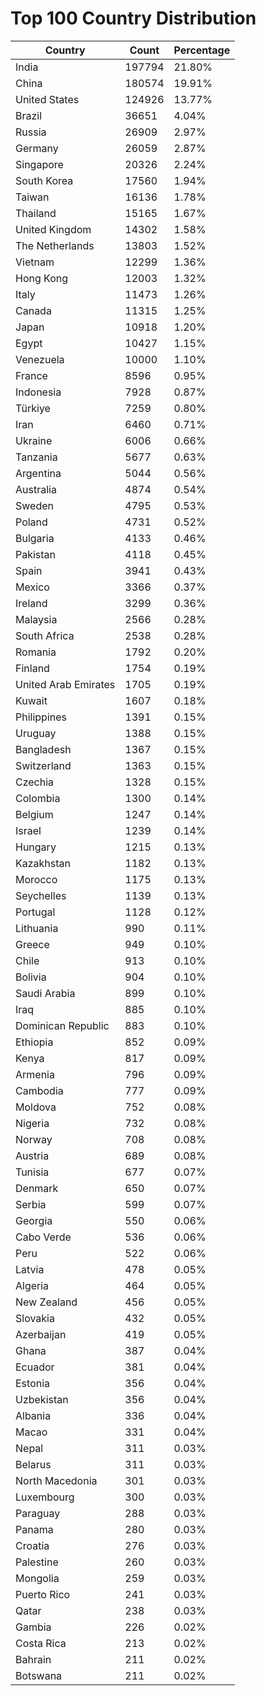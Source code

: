 # Top 100 Country Distribution
| Country | Count | Percentage |
|----|----|----|
| India | 197794 | 21.80% |
| China | 180574 | 19.91% |
| United States | 124926 | 13.77% |
| Brazil | 36651 | 4.04% |
| Russia | 26909 | 2.97% |
| Germany | 26059 | 2.87% |
| Singapore | 20326 | 2.24% |
| South Korea | 17560 | 1.94% |
| Taiwan | 16136 | 1.78% |
| Thailand | 15165 | 1.67% |
| United Kingdom | 14302 | 1.58% |
| The Netherlands | 13803 | 1.52% |
| Vietnam | 12299 | 1.36% |
| Hong Kong | 12003 | 1.32% |
| Italy | 11473 | 1.26% |
| Canada | 11315 | 1.25% |
| Japan | 10918 | 1.20% |
| Egypt | 10427 | 1.15% |
| Venezuela | 10000 | 1.10% |
| France | 8596 | 0.95% |
| Indonesia | 7928 | 0.87% |
| Türkiye | 7259 | 0.80% |
| Iran | 6460 | 0.71% |
| Ukraine | 6006 | 0.66% |
| Tanzania | 5677 | 0.63% |
| Argentina | 5044 | 0.56% |
| Australia | 4874 | 0.54% |
| Sweden | 4795 | 0.53% |
| Poland | 4731 | 0.52% |
| Bulgaria | 4133 | 0.46% |
| Pakistan | 4118 | 0.45% |
| Spain | 3941 | 0.43% |
| Mexico | 3366 | 0.37% |
| Ireland | 3299 | 0.36% |
| Malaysia | 2566 | 0.28% |
| South Africa | 2538 | 0.28% |
| Romania | 1792 | 0.20% |
| Finland | 1754 | 0.19% |
| United Arab Emirates | 1705 | 0.19% |
| Kuwait | 1607 | 0.18% |
| Philippines | 1391 | 0.15% |
| Uruguay | 1388 | 0.15% |
| Bangladesh | 1367 | 0.15% |
| Switzerland | 1363 | 0.15% |
| Czechia | 1328 | 0.15% |
| Colombia | 1300 | 0.14% |
| Belgium | 1247 | 0.14% |
| Israel | 1239 | 0.14% |
| Hungary | 1215 | 0.13% |
| Kazakhstan | 1182 | 0.13% |
| Morocco | 1175 | 0.13% |
| Seychelles | 1139 | 0.13% |
| Portugal | 1128 | 0.12% |
| Lithuania | 990 | 0.11% |
| Greece | 949 | 0.10% |
| Chile | 913 | 0.10% |
| Bolivia | 904 | 0.10% |
| Saudi Arabia | 899 | 0.10% |
| Iraq | 885 | 0.10% |
| Dominican Republic | 883 | 0.10% |
| Ethiopia | 852 | 0.09% |
| Kenya | 817 | 0.09% |
| Armenia | 796 | 0.09% |
| Cambodia | 777 | 0.09% |
| Moldova | 752 | 0.08% |
| Nigeria | 732 | 0.08% |
| Norway | 708 | 0.08% |
| Austria | 689 | 0.08% |
| Tunisia | 677 | 0.07% |
| Denmark | 650 | 0.07% |
| Serbia | 599 | 0.07% |
| Georgia | 550 | 0.06% |
| Cabo Verde | 536 | 0.06% |
| Peru | 522 | 0.06% |
| Latvia | 478 | 0.05% |
| Algeria | 464 | 0.05% |
| New Zealand | 456 | 0.05% |
| Slovakia | 432 | 0.05% |
| Azerbaijan | 419 | 0.05% |
| Ghana | 387 | 0.04% |
| Ecuador | 381 | 0.04% |
| Estonia | 356 | 0.04% |
| Uzbekistan | 356 | 0.04% |
| Albania | 336 | 0.04% |
| Macao | 331 | 0.04% |
| Nepal | 311 | 0.03% |
| Belarus | 311 | 0.03% |
| North Macedonia | 301 | 0.03% |
| Luxembourg | 300 | 0.03% |
| Paraguay | 288 | 0.03% |
| Panama | 280 | 0.03% |
| Croatia | 276 | 0.03% |
| Palestine | 260 | 0.03% |
| Mongolia | 259 | 0.03% |
| Puerto Rico | 241 | 0.03% |
| Qatar | 238 | 0.03% |
| Gambia | 226 | 0.02% |
| Costa Rica | 213 | 0.02% |
| Bahrain | 211 | 0.02% |
| Botswana | 211 | 0.02% |
